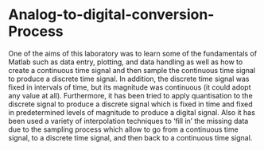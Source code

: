 # Analog-to-digital-conversion-Process
One of the aims of this laboratory was to learn some of the fundamentals of Matlab such as data entry, plotting, and data handling as well as how to create a continuous time signal and then sample the continuous time signal to produce a discrete time signal. In addition, the discrete time signal was fixed in intervals of time, but its magnitude was continuous (it could adopt any value at all). Furthermore, it has been tried to apply quantisation to the discrete signal to produce a discrete signal which is fixed in time and fixed in predetermined levels of magnitude to produce a digital signal. Also it has been used a variety of interpolation techniques to ‘fill in’ the missing data due to the sampling process which allow to go from a continuous time signal, to a discrete time signal, and then back to a continuous time signal.
